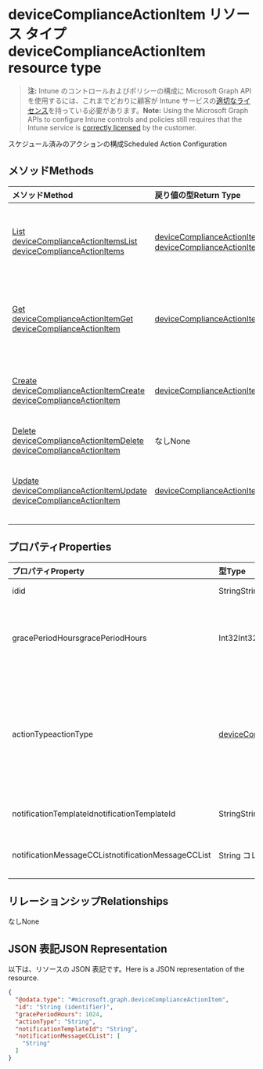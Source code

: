 # <a name="devicecomplianceactionitem-resource-type"></a><span data-ttu-id="7d96d-101">deviceComplianceActionItem リソース タイプ</span><span class="sxs-lookup"><span data-stu-id="7d96d-101">deviceComplianceActionItem resource type</span></span>

> <span data-ttu-id="7d96d-102">**注:** Intune のコントロールおよびポリシーの構成に Microsoft Graph API を使用するには、これまでどおりに顧客が Intune サービスの[適切なライセンス](https://go.microsoft.com/fwlink/?linkid=839381)を持っている必要があります。</span><span class="sxs-lookup"><span data-stu-id="7d96d-102">**Note:** Using the Microsoft Graph APIs to configure Intune controls and policies still requires that the Intune service is [correctly licensed](https://go.microsoft.com/fwlink/?linkid=839381) by the customer.</span></span>

<span data-ttu-id="7d96d-103">スケジュール済みのアクションの構成</span><span class="sxs-lookup"><span data-stu-id="7d96d-103">Scheduled Action Configuration</span></span>
## <a name="methods"></a><span data-ttu-id="7d96d-104">メソッド</span><span class="sxs-lookup"><span data-stu-id="7d96d-104">Methods</span></span>
|<span data-ttu-id="7d96d-105">メソッド</span><span class="sxs-lookup"><span data-stu-id="7d96d-105">Method</span></span>|<span data-ttu-id="7d96d-106">戻り値の型</span><span class="sxs-lookup"><span data-stu-id="7d96d-106">Return Type</span></span>|<span data-ttu-id="7d96d-107">説明</span><span class="sxs-lookup"><span data-stu-id="7d96d-107">Description</span></span>|
|:---|:---|:---|
|[<span data-ttu-id="7d96d-108">List deviceComplianceActionItems</span><span class="sxs-lookup"><span data-stu-id="7d96d-108">List deviceComplianceActionItems</span></span>](../api/intune_deviceconfig_devicecomplianceactionitem_list.md)|<span data-ttu-id="7d96d-109">[deviceComplianceActionItem](../resources/intune_deviceconfig_devicecomplianceactionitem.md) コレクション</span><span class="sxs-lookup"><span data-stu-id="7d96d-109">[deviceComplianceActionItem](../resources/intune_deviceconfig_devicecomplianceactionitem.md) collection</span></span>|<span data-ttu-id="7d96d-110">[deviceComplianceActionItem](../resources/intune_deviceconfig_devicecomplianceactionitem.md) オブジェクトのプロパティとリレーションシップをリストします。</span><span class="sxs-lookup"><span data-stu-id="7d96d-110">List properties and relationships of the [deviceComplianceActionItem](../resources/intune_deviceconfig_devicecomplianceactionitem.md) objects.</span></span>|
|[<span data-ttu-id="7d96d-111">Get deviceComplianceActionItem</span><span class="sxs-lookup"><span data-stu-id="7d96d-111">Get deviceComplianceActionItem</span></span>](../api/intune_deviceconfig_devicecomplianceactionitem_get.md)|[<span data-ttu-id="7d96d-112">deviceComplianceActionItem</span><span class="sxs-lookup"><span data-stu-id="7d96d-112">deviceComplianceActionItem</span></span>](../resources/intune_deviceconfig_devicecomplianceactionitem.md)|<span data-ttu-id="7d96d-113">[deviceComplianceActionItem](../resources/intune_deviceconfig_devicecomplianceactionitem.md) オブジェクトのプロパティとリレーションシップを読み取ります。</span><span class="sxs-lookup"><span data-stu-id="7d96d-113">Read properties and relationships of the [deviceComplianceActionItem](../resources/intune_deviceconfig_devicecomplianceactionitem.md) object.</span></span>|
|[<span data-ttu-id="7d96d-114">Create deviceComplianceActionItem</span><span class="sxs-lookup"><span data-stu-id="7d96d-114">Create deviceComplianceActionItem</span></span>](../api/intune_deviceconfig_devicecomplianceactionitem_create.md)|[<span data-ttu-id="7d96d-115">deviceComplianceActionItem</span><span class="sxs-lookup"><span data-stu-id="7d96d-115">deviceComplianceActionItem</span></span>](../resources/intune_deviceconfig_devicecomplianceactionitem.md)|<span data-ttu-id="7d96d-116">新しい [deviceComplianceActionItem](../resources/intune_deviceconfig_devicecomplianceactionitem.md) オブジェクトを作成します。</span><span class="sxs-lookup"><span data-stu-id="7d96d-116">Create a new [deviceComplianceActionItem](../resources/intune_deviceconfig_devicecomplianceactionitem.md) object.</span></span>|
|[<span data-ttu-id="7d96d-117">Delete deviceComplianceActionItem</span><span class="sxs-lookup"><span data-stu-id="7d96d-117">Delete deviceComplianceActionItem</span></span>](../api/intune_deviceconfig_devicecomplianceactionitem_delete.md)|<span data-ttu-id="7d96d-118">なし</span><span class="sxs-lookup"><span data-stu-id="7d96d-118">None</span></span>|<span data-ttu-id="7d96d-119">[deviceComplianceActionItem](../resources/intune_deviceconfig_devicecomplianceactionitem.md) を削除します。</span><span class="sxs-lookup"><span data-stu-id="7d96d-119">Deletes a [deviceComplianceActionItem](../resources/intune_deviceconfig_devicecomplianceactionitem.md).</span></span>|
|[<span data-ttu-id="7d96d-120">Update deviceComplianceActionItem</span><span class="sxs-lookup"><span data-stu-id="7d96d-120">Update deviceComplianceActionItem</span></span>](../api/intune_deviceconfig_devicecomplianceactionitem_update.md)|[<span data-ttu-id="7d96d-121">deviceComplianceActionItem</span><span class="sxs-lookup"><span data-stu-id="7d96d-121">deviceComplianceActionItem</span></span>](../resources/intune_deviceconfig_devicecomplianceactionitem.md)|<span data-ttu-id="7d96d-122">[deviceComplianceActionItem](../resources/intune_deviceconfig_devicecomplianceactionitem.md) オブジェクトのプロパティを更新します。</span><span class="sxs-lookup"><span data-stu-id="7d96d-122">Update the properties of a [deviceComplianceActionItem](../resources/intune_deviceconfig_devicecomplianceactionitem.md) object.</span></span>|

## <a name="properties"></a><span data-ttu-id="7d96d-123">プロパティ</span><span class="sxs-lookup"><span data-stu-id="7d96d-123">Properties</span></span>
|<span data-ttu-id="7d96d-124">プロパティ</span><span class="sxs-lookup"><span data-stu-id="7d96d-124">Property</span></span>|<span data-ttu-id="7d96d-125">型</span><span class="sxs-lookup"><span data-stu-id="7d96d-125">Type</span></span>|<span data-ttu-id="7d96d-126">説明</span><span class="sxs-lookup"><span data-stu-id="7d96d-126">Description</span></span>|
|:---|:---|:---|
|<span data-ttu-id="7d96d-127">id</span><span class="sxs-lookup"><span data-stu-id="7d96d-127">id</span></span>|<span data-ttu-id="7d96d-128">String</span><span class="sxs-lookup"><span data-stu-id="7d96d-128">String</span></span>|<span data-ttu-id="7d96d-129">エンティティのキー。</span><span class="sxs-lookup"><span data-stu-id="7d96d-129">Key of the entity.</span></span>|
|<span data-ttu-id="7d96d-130">gracePeriodHours</span><span class="sxs-lookup"><span data-stu-id="7d96d-130">gracePeriodHours</span></span>|<span data-ttu-id="7d96d-131">Int32</span><span class="sxs-lookup"><span data-stu-id="7d96d-131">Int32</span></span>|<span data-ttu-id="7d96d-132">アクションが実行されるまでの待機時間。</span><span class="sxs-lookup"><span data-stu-id="7d96d-132">Number of hours to wait till the action will be enforced.</span></span> <span data-ttu-id="7d96d-133">有効な値は 0 から 8760 までです</span><span class="sxs-lookup"><span data-stu-id="7d96d-133">Valid values 0 to 8760</span></span>|
|<span data-ttu-id="7d96d-134">actionType</span><span class="sxs-lookup"><span data-stu-id="7d96d-134">actionType</span></span>|[<span data-ttu-id="7d96d-135">deviceComplianceActionType</span><span class="sxs-lookup"><span data-stu-id="7d96d-135">deviceComplianceActionType</span></span>](../resources/intune_deviceconfig_devicecomplianceactiontype.md)|<span data-ttu-id="7d96d-136">実行するアクションです。</span><span class="sxs-lookup"><span data-stu-id="7d96d-136">What action to take.</span></span> <span data-ttu-id="7d96d-137">可能な値は、`noAction`、`notification`、`block`、`retire`、`wipe`、`removeResourceAccessProfiles`、`pushNotification` です。</span><span class="sxs-lookup"><span data-stu-id="7d96d-137">Possible values are: `noAction`, `notification`, `block`, `retire`, `wipe`, `removeResourceAccessProfiles`, `pushNotification`.</span></span>|
|<span data-ttu-id="7d96d-138">notificationTemplateId</span><span class="sxs-lookup"><span data-stu-id="7d96d-138">notificationTemplateId</span></span>|<span data-ttu-id="7d96d-139">String</span><span class="sxs-lookup"><span data-stu-id="7d96d-139">String</span></span>|<span data-ttu-id="7d96d-140">使用する通知メッセージ テンプレート</span><span class="sxs-lookup"><span data-stu-id="7d96d-140">What notification Message template to use</span></span>|
|<span data-ttu-id="7d96d-141">notificationMessageCCList</span><span class="sxs-lookup"><span data-stu-id="7d96d-141">notificationMessageCCList</span></span>|<span data-ttu-id="7d96d-142">String コレクション</span><span class="sxs-lookup"><span data-stu-id="7d96d-142">String collection</span></span>|<span data-ttu-id="7d96d-143">この通知メッセージの CC に設定するグループ ID のリスト。</span><span class="sxs-lookup"><span data-stu-id="7d96d-143">A list of group IDs to speicify who to CC this notification message to.</span></span>|

## <a name="relationships"></a><span data-ttu-id="7d96d-144">リレーションシップ</span><span class="sxs-lookup"><span data-stu-id="7d96d-144">Relationships</span></span>
<span data-ttu-id="7d96d-145">なし</span><span class="sxs-lookup"><span data-stu-id="7d96d-145">None</span></span>
## <a name="json-representation"></a><span data-ttu-id="7d96d-146">JSON 表記</span><span class="sxs-lookup"><span data-stu-id="7d96d-146">JSON Representation</span></span>
<span data-ttu-id="7d96d-147">以下は、リソースの JSON 表記です。</span><span class="sxs-lookup"><span data-stu-id="7d96d-147">Here is a JSON representation of the resource.</span></span>
<!-- {
  "blockType": "resource",
  "keyProperty": "id",
  "@odata.type": "microsoft.graph.deviceComplianceActionItem"
}
-->
``` json
{
  "@odata.type": "#microsoft.graph.deviceComplianceActionItem",
  "id": "String (identifier)",
  "gracePeriodHours": 1024,
  "actionType": "String",
  "notificationTemplateId": "String",
  "notificationMessageCCList": [
    "String"
  ]
}
```




